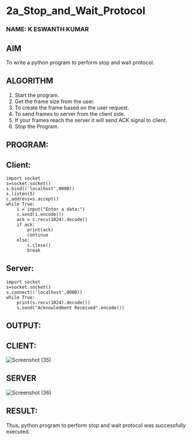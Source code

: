 # 2a_Stop_and_Wait_Protocol

### NAME: K ESWANTH KUMAR
## AIM 
To write a python program to perform stop and wait protocol.
## ALGORITHM
1. Start the program.
2. Get the frame size from the user.
3. To create the frame based on the user request.
4. To send frames to server from the client side.
5. If your frames reach the server it will send ACK signal to client.
6. Stop the Program.
## PROGRAM:
## Client:
```
import socket
s=socket.socket()
s.bind(('localhost',8000))
s.listen(5)
c,address=s.accept()
while True:
    i = input("Enter a data:")
    c.send(i.encode())
    ack = c.recv(1024).decode()
    if ack:
        print(ack)
        continue
    else:
        c.close()
        break
```

## Server:
```
import socket
s=socket.socket()
s.connect(('localhost',8000))
while True:
    print(s.recv(1024).decode())
    s.send("Acknowledment Received".encode())
```

## OUTPUT:
## CLIENT:
![Screenshot (35)](https://github.com/eswanth2005/2a_Stop_and_Wait_Protocol/assets/164656722/f5230ae6-d33a-46d8-afb6-1f15ad027a19)

## SERVER
![Screenshot (36)](https://github.com/eswanth2005/2a_Stop_and_Wait_Protocol/assets/164656722/fb8d05a4-7add-417b-8290-b7c69da80e5b)

## RESULT:
Thus, python program to perform stop and wait protocol was successfully executed.

